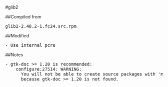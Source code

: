 #glib2

##Compiled from
<pre>glib2-2.48.2-1.fc24.src.rpm</pre>

##Modified
<pre>
- Use internal pcre
</pre>

##Notes
<pre>
- gtk-doc >= 1.20 is recommended:
	configure:27514: WARNING:
	  You will not be able to create source packages with 'make dist'
	  because gtk-doc >= 1.20 is not found.
</pre>
